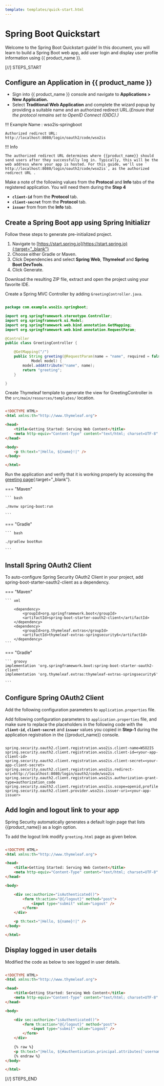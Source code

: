```yaml
---
template: templates/quick-start.html
---
```


<script>
  const meta = {
    what_you_will_learn: [
      "Create new Spring Boot app",
      "Add and configure Spring OAuth2 Client",
      "Add user login and logout",
      "Display user profile information"
    ],
    prerequisites: [
      "About 15 minutes",
      "<a href='{{ base_path }}/get-started/quick-set-up/'>Set-up {{ product_name }}</a>",
      "Java 17 or later",
      "Maven 3.5+ or Gradle 7.5+",
      "A favorite text editor or IDE"
    ],
    source_code: "<a href='' target='_blank' class='github-icon'>Spring Boot App Sample</a>"
  };
</script>

# Spring Boot Quickstart

Welcome to the Spring Boot Quickstart guide! In this document, you will learn to build a Spring Boot web app, add user login and display user profile information using {{ product_name }}.

[//] STEPS_START

## Configure an Application in {{ product_name }}

- Sign into {{ product_name }} console and navigate to **Applications > New Application.**
- Select **Traditional Web Application** and complete the wizard popup by providing a suitable name and an authorized redirect URL.(*Ensure that the protocol remains set to OpenID Connect (OIDC).)* 

!!! Example
    Name : wso2is-springboot

    Authorized redirect URL: http://localhost:8080/login/oauth2/code/wso2is

!!! Info

    The authorized redirect URL determines where {{product_name}} should send users after they successfully log in. Typically, this will be the web address where your app is hosted. For this guide, we'll use ` http://localhost:8080/login/oauth2/code/wso2is`, as the authorized redirect URL .

Make a note of the following values from the **Protocol** and **Info** tabs of the registered application. You will need them during the **Step 4**

- **`client-id`** from the **Protocol** tab. 
- **`client-secret`** from the **Protocol** tab. 
- **`issuer`** from from the **Info** tab.

## Create a Spring Boot app using Spring Initializr

Follow these steps to generate pre-initialized project.

1. Navigate to [https://start.spring.io](https://start.spring.io){:target="_blank"}  
2. Choose either Gradle or Maven. 
3. Click Dependencies and select **Spring Web**, **Thymeleaf** and **Spring Boot DevTools**.
4. Click Generate.

Download the resulting ZIP file, extract and open the project using your favorite IDE.

Create a Spring MVC Controller by adding `GreetingController.java`.   

```java title="GreetingController.java"

package com.example.wso2is.springboot;

import org.springframework.stereotype.Controller;
import org.springframework.ui.Model;
import org.springframework.web.bind.annotation.GetMapping;
import org.springframework.web.bind.annotation.RequestParam;

@Controller
public class GreetingController {

    @GetMapping("/")
    public String greeting(@RequestParam(name = "name", required = false, defaultValue = "World") String name,
            Model model) {
        model.addAttribute("name", name);
        return "greeting";
    }

}

```

Create Thymeleaf template to generate the view for GreetingController in the `src/main/resources/templates/` location.   


```html title="greeting.html"

<!DOCTYPE HTML>
<html xmlns:th="http://www.thymeleaf.org">

<head>
    <title>Getting Started: Serving Web Content</title>
    <meta http-equiv="Content-Type" content="text/html; charset=UTF-8" />
</head>

<body>
    <p th:text="|Hello, ${name}!|" />
</body>

</html>


```

Run the application and verify that it is working properly by accessing the [greeting page](http://localhost:8080){:target="_blank"}.

=== "Maven"

    ``` bash
    
    ./mvnw spring-boot:run

    ```

=== "Gradle"

    ``` bash

    ./gradlew bootRun

    ```



## Install Spring OAuth2 Client

To auto-configure Spring Security OAuth2 Client in your project, add spring-boot-starter-oauth2-client as a dependency.

=== "Maven"

    ``` xml

    	<dependency>
			<groupId>org.springframework.boot</groupId>
			<artifactId>spring-boot-starter-oauth2-client</artifactId>
		</dependency>
        <dependency>
			<groupId>org.thymeleaf.extras</groupId>
			<artifactId>thymeleaf-extras-springsecurity6</artifactId>
		</dependency>
    ```

=== "Gradle"

    ``` groovy
    implementation 'org.springframework.boot:spring-boot-starter-oauth2-client'
    implementation 'org.thymeleaf.extras:thymeleaf-extras-springsecurity6'

    ```


## Configure Spring OAuth2 Client

Add the following configuration parameters to `application.properties` file. 

Add following configuration parameters to `application.properties` file, and make sure to replace the placeholders in the following code with the **`client-id`**, **`client-secret`** and **`issuer`** values you copied in **Step-1** during the application registration in the {{product_name}} console. 



```properties

spring.security.oauth2.client.registration.wso2is.client-name=WSO2IS
spring.security.oauth2.client.registration.wso2is.client-id=<your-app-client-id>
spring.security.oauth2.client.registration.wso2is.client-secret=<your-app-client-secret>
spring.security.oauth2.client.registration.wso2is.redirect-uri=http://localhost:8080/login/oauth2/code/wso2is
spring.security.oauth2.client.registration.wso2is.authorization-grant-type=authorization_code
spring.security.oauth2.client.registration.wso2is.scope=openid,profile
spring.security.oauth2.client.provider.wso2is.issuer-uri=<your-app-issuer>

```

## Add login and logout link to your app

Spring Security automatically generates a default login page that lists {{product_name}} as a login option.

To add the logout link modify `greeting.html` page as given below.  

```html title="greeting.html" hl_lines="11-15"

<!DOCTYPE HTML>
<html xmlns:th="http://www.thymeleaf.org">

<head>
    <title>Getting Started: Serving Web Content</title>
    <meta http-equiv="Content-Type" content="text/html; charset=UTF-8" />
</head>

<body>

    <div sec:authorize="isAuthenticated()">
        <form th:action="@{/logout}" method="post">
            <input type="submit" value="Logout" />
        </form>
    </div>

    <p th:text="|Hello, ${name}!|" />
</body>

</html>

```

## Display logged in user details

Modified the code as below to see logged in user details.

```html title="greeting.html" hl_lines="18"

<!DOCTYPE HTML>
<html xmlns:th="http://www.thymeleaf.org">

<head>
    <title>Getting Started: Serving Web Content</title>
    <meta http-equiv="Content-Type" content="text/html; charset=UTF-8" />
</head>

<body>

    <div sec:authorize="isAuthenticated()">
        <form th:action="@{/logout}" method="post">
            <input type="submit" value="Logout" />
        </form>
    </div>
      
    {% raw %}
    <p th:text="|Hello, ${#authentication.principal.attributes['username']}!|" />
    {% endraw %}  
</body>

</html>

```

[//] STEPS_END
